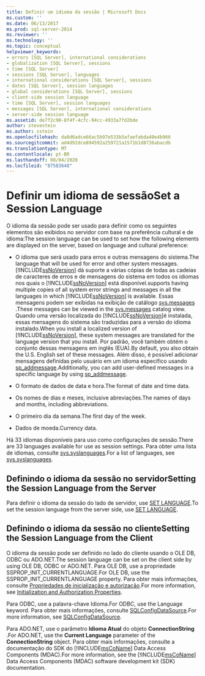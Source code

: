 ```yaml
---
title: Definir um idioma da sessão | Microsoft Docs
ms.custom: ''
ms.date: 06/13/2017
ms.prod: sql-server-2014
ms.reviewer: ''
ms.technology: ''
ms.topic: conceptual
helpviewer_keywords:
- errors [SQL Server], international considerations
- globalization [SQL Server], sessions
- time [SQL Server]
- sessions [SQL Server], languages
- international considerations [SQL Server], sessions
- dates [SQL Server], session languages
- global considerations [SQL Server], sessions
- client-side session language
- time [SQL Server], session languages
- messages [SQL Server], international considerations
- server-side session language
ms.assetid: de7f2c90-8f4f-4cfc-94cc-4933a7fd2bde
author: stevestein
ms.author: sstein
ms.openlocfilehash: da8d6adce66ac5b97e533b5afaefabda40e4b966
ms.sourcegitcommit: ad4d92dce894592a259721a1571b1d8736abacdb
ms.translationtype: MT
ms.contentlocale: pt-BR
ms.lasthandoff: 08/04/2020
ms.locfileid: "87583648"
---
```

# <a name="set-a-session-language"></a><span data-ttu-id="62ddc-102">Definir um idioma de sessão</span><span class="sxs-lookup"><span data-stu-id="62ddc-102">Set a Session Language</span></span>
  <span data-ttu-id="62ddc-103">O idioma da sessão pode ser usado para definir como os seguintes elementos são exibidos no servidor com base na preferência cultural e de idioma:</span><span class="sxs-lookup"><span data-stu-id="62ddc-103">The session language can be used to set how the following elements are displayed on the server, based on language and cultural preference:</span></span>  
  
-   <span data-ttu-id="62ddc-104">O idioma que será usado para erros e outras mensagens do sistema.</span><span class="sxs-lookup"><span data-stu-id="62ddc-104">The language that will be used for error and other system messages.</span></span> [!INCLUDE[ssNoVersion](../../includes/ssnoversion-md.md)] <span data-ttu-id="62ddc-105">dá suporte a várias cópias de todas as cadeias de caracteres de erros e de mensagens do sistema em todos os idiomas nos quais o [!INCLUDE[ssNoVersion](../../includes/ssnoversion-md.md)] está disponível.</span><span class="sxs-lookup"><span data-stu-id="62ddc-105">supports having multiple copies of all system error strings and messages in all the languages in which [!INCLUDE[ssNoVersion](../../includes/ssnoversion-md.md)] is available.</span></span> <span data-ttu-id="62ddc-106">Essas mensagens podem ser exibidas na exibição de catálogo [sys.messages](/sql/relational-databases/system-catalog-views/messages-for-errors-catalog-views-sys-messages) .</span><span class="sxs-lookup"><span data-stu-id="62ddc-106">These messages can be viewed in the [sys.messages](/sql/relational-databases/system-catalog-views/messages-for-errors-catalog-views-sys-messages) catalog view.</span></span> <span data-ttu-id="62ddc-107">Quando uma versão localizada do [!INCLUDE[ssNoVersion](../../includes/ssnoversion-md.md)]é instalada, essas mensagens do sistema são traduzidas para a versão do idioma instalado.</span><span class="sxs-lookup"><span data-stu-id="62ddc-107">When you install a localized version of [!INCLUDE[ssNoVersion](../../includes/ssnoversion-md.md)], these system messages are translated for the language version that you install.</span></span> <span data-ttu-id="62ddc-108">Por padrão, você também obtém o conjunto dessas mensagens em inglês (EUA).</span><span class="sxs-lookup"><span data-stu-id="62ddc-108">By default, you also obtain the U.S. English set of these messages.</span></span> <span data-ttu-id="62ddc-109">Além disso, é possível adicionar mensagens definidas pelo usuário em um idioma específico usando [sp_addmessage](/sql/relational-databases/system-stored-procedures/sp-addmessage-transact-sql).</span><span class="sxs-lookup"><span data-stu-id="62ddc-109">Additionally, you can add user-defined messages in a specific language by using [sp_addmessage](/sql/relational-databases/system-stored-procedures/sp-addmessage-transact-sql).</span></span>  
  
-   <span data-ttu-id="62ddc-110">O formato de dados de data e hora.</span><span class="sxs-lookup"><span data-stu-id="62ddc-110">The format of date and time data.</span></span>  
  
-   <span data-ttu-id="62ddc-111">Os nomes de dias e meses, inclusive abreviações.</span><span class="sxs-lookup"><span data-stu-id="62ddc-111">The names of days and months, including abbreviations.</span></span>  
  
-   <span data-ttu-id="62ddc-112">O primeiro dia da semana.</span><span class="sxs-lookup"><span data-stu-id="62ddc-112">The first day of the week.</span></span>  
  
-   <span data-ttu-id="62ddc-113">Dados de moeda.</span><span class="sxs-lookup"><span data-stu-id="62ddc-113">Currency data.</span></span>  
  
 <span data-ttu-id="62ddc-114">Há 33 idiomas disponíveis para uso como configurações de sessão.</span><span class="sxs-lookup"><span data-stu-id="62ddc-114">There are 33 languages available for use as session settings.</span></span> <span data-ttu-id="62ddc-115">Para obter uma lista de idiomas, consulte [sys.syslanguages](/sql/relational-databases/system-compatibility-views/sys-syslanguages-transact-sql).</span><span class="sxs-lookup"><span data-stu-id="62ddc-115">For a list of languages, see [sys.syslanguages](/sql/relational-databases/system-compatibility-views/sys-syslanguages-transact-sql).</span></span>  
  
## <a name="setting-the-session-language-from-the-server"></a><span data-ttu-id="62ddc-116">Definindo o idioma da sessão no servidor</span><span class="sxs-lookup"><span data-stu-id="62ddc-116">Setting the Session Language from the Server</span></span>  
 <span data-ttu-id="62ddc-117">Para definir o idioma da sessão do lado de servidor, use [SET LANGUAGE](/sql/t-sql/statements/set-language-transact-sql).</span><span class="sxs-lookup"><span data-stu-id="62ddc-117">To set the session language from the server side, use [SET LANGUAGE](/sql/t-sql/statements/set-language-transact-sql).</span></span>  
  
## <a name="setting-the-session-language-from-the-client"></a><span data-ttu-id="62ddc-118">Definindo o idioma da sessão no cliente</span><span class="sxs-lookup"><span data-stu-id="62ddc-118">Setting the Session Language from the Client</span></span>  
 <span data-ttu-id="62ddc-119">O idioma da sessão pode ser definido no lado do cliente usando o OLE DB, ODBC ou ADO.NET.</span><span class="sxs-lookup"><span data-stu-id="62ddc-119">The session language can be set on the client side by using OLE DB, ODBC or ADO.NET.</span></span> <span data-ttu-id="62ddc-120">Para OLE DB, use a propriedade SSPROP_INIT_CURRENTLANGUAGE.</span><span class="sxs-lookup"><span data-stu-id="62ddc-120">For OLE DB, use the SSPROP_INIT_CURRENTLANGUAGE property.</span></span> <span data-ttu-id="62ddc-121">Para obter mais informações, consulte [Propriedades de inicialização e autorização](../native-client-ole-db-data-source-objects/initialization-and-authorization-properties.md).</span><span class="sxs-lookup"><span data-stu-id="62ddc-121">For more information, see [Initialization and Authorization Properties](../native-client-ole-db-data-source-objects/initialization-and-authorization-properties.md).</span></span>  
  
 <span data-ttu-id="62ddc-122">Para ODBC, use a palavra-chave Idioma.</span><span class="sxs-lookup"><span data-stu-id="62ddc-122">For ODBC, use the Language keyword.</span></span> <span data-ttu-id="62ddc-123">Para obter mais informações, consulte [SQLConfigDataSource](../native-client-odbc-api/sqlconfigdatasource.md).</span><span class="sxs-lookup"><span data-stu-id="62ddc-123">For more information, see [SQLConfigDataSource](../native-client-odbc-api/sqlconfigdatasource.md).</span></span>  
  
 <span data-ttu-id="62ddc-124">Para ADO.NET, use o parâmetro **Idioma Atual** do objeto **ConnectionString** .</span><span class="sxs-lookup"><span data-stu-id="62ddc-124">For ADO.NET, use the **Current Language** parameter of the **ConnectionString** object.</span></span> <span data-ttu-id="62ddc-125">Para obter mais informações, consulte a documentação do SDK do [!INCLUDE[msCoName](../../includes/msconame-md.md)] Data Access Components (MDAC).</span><span class="sxs-lookup"><span data-stu-id="62ddc-125">For more information, see the [!INCLUDE[msCoName](../../includes/msconame-md.md)] Data Access Components (MDAC) software development kit (SDK) documentation.</span></span>  
  
  

